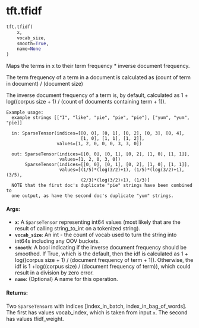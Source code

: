 <div itemscope itemtype="http://developers.google.com/ReferenceObject">
<meta itemprop="name" content="tft.tfidf" />
<meta itemprop="path" content="Stable" />
</div>

# tft.tfidf

``` python
tft.tfidf(
    x,
    vocab_size,
    smooth=True,
    name=None
)
```

Maps the terms in x to their term frequency * inverse document frequency.

The term frequency of a term in a document is calculated as
(count of term in document) / (document size)

The inverse document frequency of a term is, by default, calculated as
1 + log((corpus size + 1) / (count of documents containing term + 1)).
```
Example usage:
  example strings [["I", "like", "pie", "pie", "pie"], ["yum", "yum", "pie]]
  
  in: SparseTensor(indices=[[0, 0], [0, 1], [0, 2], [0, 3], [0, 4],
                            [1, 0], [1, 1], [1, 2]],
                   values=[1, 2, 0, 0, 0, 3, 3, 0])
  
  out: SparseTensor(indices=[[0, 0], [0, 1], [0, 2], [1, 0], [1, 1]],
                    values=[1, 2, 0, 3, 0])
       SparseTensor(indices=[[0, 0], [0, 1], [0, 2], [1, 0], [1, 1]],
                    values=[(1/5)*(log(3/2)+1), (1/5)*(log(3/2)+1), (3/5),
                            (2/3)*(log(3/2)+1), (1/3)]
  NOTE that the first doc's duplicate "pie" strings have been combined to
  one output, as have the second doc's duplicate "yum" strings.
```
#### Args:

* <b>`x`</b>: A `SparseTensor` representing int64 values (most likely that are the
      result of calling string_to_int on a tokenized string).
* <b>`vocab_size`</b>: An int - the count of vocab used to turn the string into int64s
      including any OOV buckets.
* <b>`smooth`</b>: A bool indicating if the inverse document frequency should be
      smoothed. If True, which is the default, then the idf is calculated as
      1 + log((corpus size + 1) / (document frequency of term + 1)).
      Otherwise, the idf is
      1 +log((corpus size) / (document frequency of term)), which could
      result in a division by zero error.
* <b>`name`</b>: (Optional) A name for this operation.


#### Returns:

Two `SparseTensor`s with indices [index_in_batch, index_in_bag_of_words].
The first has values vocab_index, which is taken from input `x`.
The second has values tfidf_weight.
